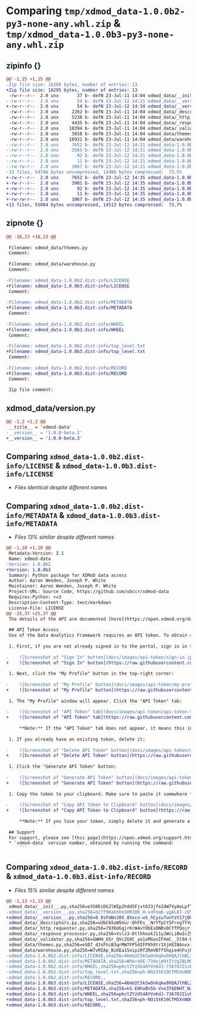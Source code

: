 # Comparing `tmp/xdmod_data-1.0.0b2-py3-none-any.whl.zip` & `tmp/xdmod_data-1.0.0b3-py3-none-any.whl.zip`

## zipinfo {}

```diff
@@ -1,15 +1,15 @@
-Zip file size: 16268 bytes, number of entries: 13
+Zip file size: 16295 bytes, number of entries: 13
 -rw-r--r--  2.0 unx       37 b- defN 23-Jul-11 14:04 xdmod_data/__init__.py
--rw-r--r--  2.0 unx       54 b- defN 23-Jul-12 14:21 xdmod_data/__version__.py
+-rw-r--r--  2.0 unx       54 b- defN 23-Jul-12 14:34 xdmod_data/__version__.py
 -rw-r--r--  2.0 unx     2262 b- defN 23-Jul-11 14:04 xdmod_data/_descriptors.py
 -rw-r--r--  2.0 unx     5230 b- defN 23-Jul-11 14:04 xdmod_data/_http_requester.py
 -rw-r--r--  2.0 unx     4435 b- defN 23-Jul-11 14:04 xdmod_data/_response_processor.py
 -rw-r--r--  2.0 unx    10394 b- defN 23-Jul-11 14:04 xdmod_data/_validator.py
 -rw-r--r--  2.0 unx     3018 b- defN 23-Jul-11 14:04 xdmod_data/themes.py
 -rw-r--r--  2.0 unx    16931 b- defN 23-Jul-11 14:04 xdmod_data/warehouse.py
--rw-r--r--  2.0 unx     7652 b- defN 23-Jul-12 14:21 xdmod_data-1.0.0b2.dist-info/LICENSE
--rw-r--r--  2.0 unx     3565 b- defN 23-Jul-12 14:21 xdmod_data-1.0.0b2.dist-info/METADATA
--rw-r--r--  2.0 unx       92 b- defN 23-Jul-12 14:21 xdmod_data-1.0.0b2.dist-info/WHEEL
--rw-r--r--  2.0 unx       11 b- defN 23-Jul-12 14:21 xdmod_data-1.0.0b2.dist-info/top_level.txt
--rw-rw-r--  2.0 unx     1067 b- defN 23-Jul-12 14:21 xdmod_data-1.0.0b2.dist-info/RECORD
-13 files, 54748 bytes uncompressed, 14486 bytes compressed:  73.5%
+-rw-r--r--  2.0 unx     7652 b- defN 23-Jul-12 14:35 xdmod_data-1.0.0b3.dist-info/LICENSE
+-rw-r--r--  2.0 unx     3901 b- defN 23-Jul-12 14:35 xdmod_data-1.0.0b3.dist-info/METADATA
+-rw-r--r--  2.0 unx       92 b- defN 23-Jul-12 14:35 xdmod_data-1.0.0b3.dist-info/WHEEL
+-rw-r--r--  2.0 unx       11 b- defN 23-Jul-12 14:35 xdmod_data-1.0.0b3.dist-info/top_level.txt
+-rw-rw-r--  2.0 unx     1067 b- defN 23-Jul-12 14:35 xdmod_data-1.0.0b3.dist-info/RECORD
+13 files, 55084 bytes uncompressed, 14513 bytes compressed:  73.7%
```

## zipnote {}

```diff
@@ -18,23 +18,23 @@
 
 Filename: xdmod_data/themes.py
 Comment: 
 
 Filename: xdmod_data/warehouse.py
 Comment: 
 
-Filename: xdmod_data-1.0.0b2.dist-info/LICENSE
+Filename: xdmod_data-1.0.0b3.dist-info/LICENSE
 Comment: 
 
-Filename: xdmod_data-1.0.0b2.dist-info/METADATA
+Filename: xdmod_data-1.0.0b3.dist-info/METADATA
 Comment: 
 
-Filename: xdmod_data-1.0.0b2.dist-info/WHEEL
+Filename: xdmod_data-1.0.0b3.dist-info/WHEEL
 Comment: 
 
-Filename: xdmod_data-1.0.0b2.dist-info/top_level.txt
+Filename: xdmod_data-1.0.0b3.dist-info/top_level.txt
 Comment: 
 
-Filename: xdmod_data-1.0.0b2.dist-info/RECORD
+Filename: xdmod_data-1.0.0b3.dist-info/RECORD
 Comment: 
 
 Zip file comment:
```

## xdmod_data/__version__.py

```diff
@@ -1,2 +1,2 @@
 __title__ = 'xdmod-data'
-__version__ = '1.0.0-beta.2'
+__version__ = '1.0.0-beta.3'
```

## Comparing `xdmod_data-1.0.0b2.dist-info/LICENSE` & `xdmod_data-1.0.0b3.dist-info/LICENSE`

 * *Files identical despite different names*

## Comparing `xdmod_data-1.0.0b2.dist-info/METADATA` & `xdmod_data-1.0.0b3.dist-info/METADATA`

 * *Files 13% similar despite different names*

```diff
@@ -1,10 +1,10 @@
 Metadata-Version: 2.1
 Name: xdmod-data
-Version: 1.0.0b2
+Version: 1.0.0b3
 Summary: Python package for XDMoD data access
 Author: Aaron Weeden, Joseph P. White
 Maintainer: Aaron Weeden, Joseph P. White
 Project-URL: Source Code, https://github.com/ubccr/xdmod-data
 Requires-Python: >=3
 Description-Content-Type: text/markdown
 License-File: LICENSE
@@ -25,37 +25,37 @@
 The details of the API are documented [here](https://open.xdmod.org/data-analytics-framework/api).
 
 ## API Token Access
 Use of the Data Analytics Framework requires an API token. To obtain an API token, follow the steps below to obtain an API token from the XDMoD portal.
 
 1. First, if you are not already signed in to the portal, sign in in the top-left corner:
 
-    ![Screenshot of "Sign In" button](docs/images/api-token/sign-in.jpg)
+    ![Screenshot of "Sign In" button](https://raw.githubusercontent.com/ubccr/xdmod-data/main/docs/images/api-token/sign-in.jpg)
 
 1. Next, click the "My Profile" button in the top-right corner:
 
-    ![Screenshot of "My Profile" button](docs/images/api-token/my-profile.jpg)
+    ![Screenshot of "My Profile" button](https://raw.githubusercontent.com/ubccr/xdmod-data/main/docs/images/api-token/my-profile.jpg)
 
 1. The "My Profile" window will appear. Click the "API Token" tab:
 
-    ![Screenshot of "API Token" tab](docs/images/api-token/api-token-tab.jpg)
+    ![Screenshot of "API Token" tab](https://raw.githubusercontent.com/ubccr/xdmod-data/main/docs/images/api-token/api-token-tab.jpg)
 
     **Note:** If the "API Token" tab does not appear, it means this instance of XDMoD is not configured for the Data Analytics Framework.
 
 1. If you already have an existing token, delete it:
 
-    ![Screenshot of "Delete API Token" button](docs/images/api-token/delete.jpg)
+    ![Screenshot of "Delete API Token" button](https://raw.githubusercontent.com/ubccr/xdmod-data/main/docs/images/api-token/delete.jpg)
 
 1. Click the "Generate API Token" button:
 
-    ![Screenshot of "Generate API Token" button](docs/images/api-token/generate.jpg)
+    ![Screenshot of "Generate API Token" button](https://raw.githubusercontent.com/ubccr/xdmod-data/main/docs/images/api-token/generate.jpg)
 
 1. Copy the token to your clipboard. Make sure to paste it somewhere for saving, as you will not be able to see the token again once you close the window:
 
-    ![Screenshot of "Copy API Token to Clipboard" button](docs/images/api-token/copy.jpg)
+    ![Screenshot of "Copy API Token to Clipboard" button](https://raw.githubusercontent.com/ubccr/xdmod-data/main/docs/images/api-token/copy.jpg)
 
     **Note:** If you lose your token, simply delete it and generate a new one.
 
 ## Support
 For support, please see [this page](https://open.xdmod.org/support.html). If you email for support, please include the following:
 * `xdmod-data` version number, obtained by running the command:
     ```
```

## Comparing `xdmod_data-1.0.0b2.dist-info/RECORD` & `xdmod_data-1.0.0b3.dist-info/RECORD`

 * *Files 15% similar despite different names*

```diff
@@ -1,13 +1,13 @@
 xdmod_data/__init__.py,sha256=e3S0EcDGJlWIp2hddSFjvt633jfeZ4W7VyAeLpfTWVM,37
-xdmod_data/__version__.py,sha256=bz7f9HabhHs5HR38K_H-vdFeq6-ygAL81-zUY7mbKjI,54
+xdmod_data/__version__.py,sha256=8_0sFmNx20X_8Xxcx-wS_hCysu7unYzV17jD0erP1sU,54
 xdmod_data/_descriptors.py,sha256=uUbC65oW5Vur-DhFEs__NrYTpCt5FrngTYVgu08FgwE,2262
 xdmod_data/_http_requester.py,sha256=7936UGqjrKrW4vY0bEsONRx0CYfPQojr-YEVieEkosg,5230
 xdmod_data/_response_processor.py,sha256=Vslz3-DtlhhoukJ11yJWcLi0wIcZSCIHMLlETzA9WEU,4435
 xdmod_data/_validator.py,sha256=GWHH_U5r_QVcZG9C_yo1xMGoxIFXmC__5l94-hqLcPE,10394
 xdmod_data/themes.py,sha256=eSD7_dJsFhiB3qrMW7FP54IFPXh9tr1XjHXIB6nvx-c,3018
 xdmod_data/warehouse.py,sha256=W7vMIAp_BiKEa15oipiRfZRmVBTfShqie4hFuj6TMdQ,16931
-xdmod_data-1.0.0b2.dist-info/LICENSE,sha256=46mU2C5kSwOnkqkw9XQAJlhBL2JAf1_uCD8lVcXyMRg,7652
-xdmod_data-1.0.0b2.dist-info/METADATA,sha256=WhbreDE-73dxjd9tItVg2BLM0ywHFt8FCl3QenQSR70,3565
-xdmod_data-1.0.0b2.dist-info/WHEEL,sha256=pkctZYzUS4AYVn6dJ-7367OJZivF2e8RA9b_ZBjif18,92
-xdmod_data-1.0.0b2.dist-info/top_level.txt,sha256=ph-NOi5tK19CfM5XnNOGuId1orUYaKQPxOPiS-geLPk,11
-xdmod_data-1.0.0b2.dist-info/RECORD,,
+xdmod_data-1.0.0b3.dist-info/LICENSE,sha256=46mU2C5kSwOnkqkw9XQAJlhBL2JAf1_uCD8lVcXyMRg,7652
+xdmod_data-1.0.0b3.dist-info/METADATA,sha256=kS-EHhoBn5b-Vse3T6ENHT_NzKvqtwK7xL_DdItSCvU,3901
+xdmod_data-1.0.0b3.dist-info/WHEEL,sha256=pkctZYzUS4AYVn6dJ-7367OJZivF2e8RA9b_ZBjif18,92
+xdmod_data-1.0.0b3.dist-info/top_level.txt,sha256=ph-NOi5tK19CfM5XnNOGuId1orUYaKQPxOPiS-geLPk,11
+xdmod_data-1.0.0b3.dist-info/RECORD,,
```

